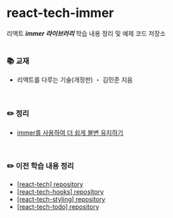 # react-tech-immer
리액트 ***immer 라이브러리*** 학습 내용 정리 및 예제 코드 저장소
<br>
<br>

### 📚 교재
- 리액트를 다루는 기술(개정판) ・ 김민준 지음
<br>

### ✏️ 정리
- [immer를 사용하여 더 쉽게 불변 유지하기](https://ssena.notion.site/12-immer-cb5f057ad5944e75820733012bc6d78f)<br>
<br>

### ✏️ 이전 학습 내용 정리
- [[react-tech] repository](https://github.com/LimSeNa/react-tech)<br>
- [[react-tech-hooks] repository](https://ssena.notion.site/08-Hooks-7dea836c36a04b1096f0e36afb5fe454)<br>
- [[react-tech-styling] repository](https://github.com/LimSeNa/react-tech-styling)<br>
- [[react-tech-todo] repository](https://github.com/LimSeNa/react-tech-todo)<br>